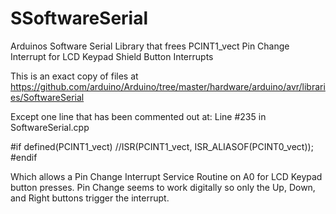 # SSoftwareSerial
Arduinos Software Serial Library that frees PCINT1_vect Pin Change Interrupt for LCD Keypad Shield Button Interrupts

This is an exact copy of files at https://github.com/arduino/Arduino/tree/master/hardware/arduino/avr/libraries/SoftwareSerial

Except one line that has been commented out at:
Line #235 in SoftwareSerial.cpp

#if defined(PCINT1_vect)
//ISR(PCINT1_vect, ISR_ALIASOF(PCINT0_vect));
#endif

Which allows a Pin Change Interrupt Service Routine on A0 for LCD Keypad button presses.
Pin Change seems to work digitally so only the Up, Down, and Right buttons trigger the interrupt.
